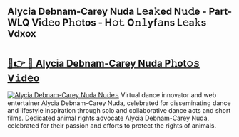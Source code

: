 ## Alycia Debnam-Carey Nuda L𝚎a𝚔ed N𝚞𝚍e - Part-WLQ Vi𝚍𝚎o P𝚑𝚘tos - H𝚘𝚝 O𝚗𝚕yf𝚊ns L𝚎a𝚔s Vdxox

# <h2><a href="http://kf1fqq.oniu.top/?m=Alycia+Debnam-Carey+Nuda">🔗👉 🔴 Alycia Debnam-Carey Nuda P𝚑ot𝚘𝚜 V𝚒d𝚎o</a></h2>

[![Alycia Debnam-Carey Nuda Nu𝚍e𝚜](https://i.imgur.com/0qMVB7G.gif)](http://kf1fqq.oniu.top/?m=Alycia+Debnam-Carey+Nuda)
Virtual dance innovator and web entertainer Alycia Debnam-Carey Nuda, celebrated for disseminating dance and lifestyle inspiration through solo and collaborative dance acts and short films. Dedicated animal rights advocate Alycia Debnam-Carey Nuda, celebrated for their passion and efforts to protect the rights of animals.  

